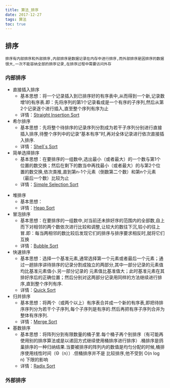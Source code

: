 ```yaml
---
title: 算法_排序
date: 2017-12-27
tags: 算法
toc: true
---
```


## 排序
    排序有内部排序和外部排序,内部排序是数据记录在内存中进行排序,而外部排序是因排序的数据很大,一次不能容纳全部的排序记录,在排序过程中需要访问外存

### 内部排序
- 直接插入排序
    * 基本思想：将一个记录插入到已排序好的有序表中,从而得到一个新,记录数增1的有序表.即：先将序列的第1个记录看成是一个有序的子序列,然后从第2个记录逐个进行插入,直至整个序列有序为止
    * 详情：[Straight Insertion Sort](/2017/201712/insert_SORT)
- 希尔排序
    * 基本思想：先将整个待排序的记录序列分割成为若干子序列分别进行直接插入排序,待整个序列中的记录“基本有序”时,再对全体记录进行依次直接插入排序.
    * 详情：[Shell`s Sort](/2017/201712/shell_SORT/)
- 简单选择排序
    * 基本思想：在要排序的一组数中,选出最小（或者最大）的一个数与第1个位置的数交换；然后在剩下的数当中再找最小（或者最大）的与第2个位置的数交换,依次类推,直到第n-1个元素（倒数第二个数）和第n个元素（最后一个数）比较为止
    * 详情：[Simple Selection Sort](/2017/201712/select_SORT/)

<!-- more -->

- 堆排序
    * 基本思想：
    * 详情：[Heap Sort](/2017/201712/heap_SORT/)
- 冒泡排序
    * 基本思想：在要排序的一组数中,对当前还未排好序的范围内的全部数,自上而下对相邻的两个数依次进行比较和调整,让较大的数往下沉,较小的往上冒.即：每当两相邻的数比较后发现它们的排序与排序要求相反时,就将它们互换
    * 详情：[Bubble Sort](/2018/201801/bubble_SORT/)
- 快速排序
    * 基本思想：选择一个基准元素,通常选择第一个元素或者最后一个元素；通过一趟排序讲待排序的记录分割成独立的两部分,其中一部分记录的元素值均比基准元素值小.另一部分记录的 元素值比基准值大；此时基准元素在其排好序后的正确位置；然后分别对这两部分记录用同样的方法继续进行排序,直到整个序列有序.
    * 详情：[Quick Sort](/2018/201801/quick_SORT/)
- 归并排序
    * 基本思想：将两个（或两个以上）有序表合并成一个新的有序表,即把待排序序列分为若干个子序列,每个子序列是有序的.然后再把有序子序列合并为整体有序序列.
    * 详情：[Merge Sort](/2018/201801/merge_SORT/)
- 基数排序
    * 基本思想：将阵列分到有限数量的桶子里.每个桶子再个别排序（有可能再使用别的排序算法或是以递回方式继续使用桶排序进行排序）.桶排序是鸽巢排序的一种归纳结果.当要被排序的阵列内的数值是均匀分配的时候,桶排序使用线性时间（Θ（n））.但桶排序并不是 比较排序,他不受到 O(n log n) 下限的影响
    * 详情：[Radix Sort](/2018/201801/radix_SORT/)

### 外部排序
